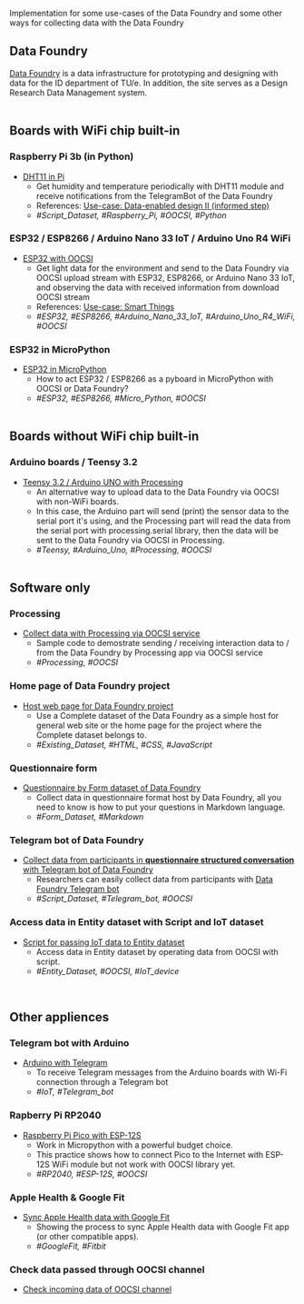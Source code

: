 Implementation for some use-cases of the Data Foundry and some other ways for collecting data with the Data Foundry
<br>

## **Data Foundry**

[Data Foundry](https://data.id.tue.nl) is a data infrastructure for prototyping and designing with data for the ID department of TU/e. In addition, the site serves as a Design Research Data Management system.
<br><br>

## **Boards with WiFi chip built-in**

### **Raspberry Pi 3b (in Python)**

* [DHT11 in Pi](examples/DHT11_in_Pi/)
  - Get humidity and temperature periodically with DHT11 module and receive notifications from the TelegramBot of the Data Foundry
  - References: [Use-case: Data-enabled design II (informed step)](https://data.id.tue.nl/documentation/usecase-ded-2)
  - *#Script_Dataset, #Raspberry_Pi, #OOCSI, #Python*
	


### **ESP32 / ESP8266 / Arduino Nano 33 IoT / Arduino Uno R4 WiFi**

* [ESP32 with OOCSI](examples/ESP_with_OOCSI)
	- Get light data for the environment and send to the Data Foundry via OOCSI upload stream with ESP32, ESP8266, or Arduino Nano 33 IoT, and observing the data with received information from download OOCSI stream
	- References: [Use-case: Smart Things](https://data.id.tue.nl/documentation/usecase-smart-things)
    - *#ESP32, #ESP8266, #Arduino_Nano_33_IoT, #Arduino_Uno_R4_WiFi, #OOCSI*


### **ESP32 in MicroPython**

* [ESP32 in MicroPython](examples/ESP32_to_Pyboard)
  - How to act ESP32 / ESP8266 as a pyboard in MicroPython with OOCSI or Data Foundry?
  - *#ESP32, #ESP8266, #Micro_Python, #OOCSI*
<br><br>

## **Boards without WiFi chip built-in**

### **Arduino boards / Teensy 3.2**

* [Teensy 3.2 / Arduino UNO with Processing](examples/Teensy_ArduinoUNO_with_Processing)
	- An alternative way to upload data to the Data Foundry via OOCSI with non-WiFi boards.
	- In this case, the Arduino part will send (print) the sensor data to the serial port it's using, and the Processing part will read the data from the serial port with processing.serial library, then the data will be sent to the Data Foundry via OOCSI in Processing.
	- *#Teensy, #Arduino_Uno, #Processing, #OOCSI*
<br><br>

## **Software only**

### **Processing** 

* [Collect data with Processing via OOCSI service](examples/Processing_with_OOCSI)
	- Sample code to demostrate sending / receiving interaction data to / from the Data Foundry by Processing app via OOCSI service
	- *#Processing, #OOCSI*


### **Home page of Data Foundry project**
* [Host web page for Data Foundry project](examples/WWW_host_by_DF)
	- Use a Complete dataset of the Data Foundry as a simple host for general web site or the home page for the project where the Complete dataset belongs to.
	- *#Existing_Dataset, #HTML, #CSS, #JavaScript*


### **Questionnaire form**
* [Questionnaire by Form dataset of Data Foundry](examples/Questionnaire_Form)
	- Collect data in questionnaire format host by Data Foundry, all you need to know is how to put your questions in Markdown language.
	- *#Form_Dataset, #Markdown*


### **Telegram bot of Data Foundry**

* [Collect data from participants in **questionnaire structured conversation** with Telegram bot of Data Foundry](examples/Collect_questionnaire_data_with_DF_bot/)
  - Researchers can easily collect data from participants with [Data Foundry Telegram bot](https://t.me/datafoundrybot)
  - *#Script_Dataset, #Telegram_bot, #OOCSI*

### **Access data in Entity dataset with Script and IoT dataset**
* [Script for passing IoT data to Entity dataset](examples/Script_for_passing_IoT_data_to_Entity)
	- Access data in Entity dataset by operating data from OOCSI with script.
	- *#Entity_Dataset, #OOCSI, #IoT_device*

<br>

## **Other appliences**

### **Telegram bot with Arduino**

* [Arduino with Telegram](examples/Arduino_with_Telegram)
	- To receive Telegram messages from the Arduino boards with Wi-Fi connection through a Telegram bot
	- *#IoT, #Telegram_bot*


### **Rapberry Pi RP2040**

* [Raspberry Pi Pico with ESP-12S](examples/RPi-Pico_with_ESP-12S)
	- Work in Micropython with a powerful budget choice.
	- This practice shows how to connect Pico to the Internet with ESP-12S WiFi module but not work with OOCSI library yet.
	- *#RP2040, #ESP-12S, #OOCSI*


### **Apple Health & Google Fit**

* [Sync Apple Health data with Google Fit](examples/Apple_to_GoogleFit/)
	- Showing the process to sync Apple Health data with Google Fit app (or other compatible apps).
	- *#GoogleFit, #Fitbit*


### **Check data passed through OOCSI channel**

* [Check incoming data of OOCSI channel](examples/Check_incoming_data_of_OOCSI/)

<br />